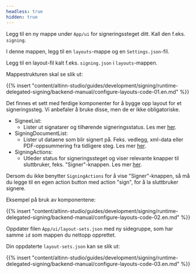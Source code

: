 ```yaml
---
headless: true
hidden: true
---
```


Legg til en ny mappe under `App/ui` for signeringssteget ditt. Kall den f.eks. `signing`.

I denne mappen, legg til en `layouts`-mappe og en `Settings.json`-fil.

Legg til en layout-fil kalt f.eks. `signing.json` i `layouts`-mappen.

Mappestrukturen skal se slik ut:

{{% insert "content/altinn-studio/guides/development/signing/runtime-delegated-signing/backend-manual/configure-layouts-code-01.en.md" %}}

Det finnes et sett med ferdige komponenter for å bygge opp layout for et signeringssteg. Vi anbefaler å bruke disse, men de er ikke obligatoriske.

- SigneeList:
  - Lister ut signatarer og tilhørende signeringsstatus. Les mer [her](https://docs.altinn.studio/altinn-studio/reference/ux/components/signeelist/).
- SigningDocumentList:
  - Lister ut dataene som blir signert på. Feks. vedlegg, xml-data eller PDF-oppsummering fra tidligere steg. Les mer [her](https://docs.altinn.studio/altinn-studio/reference/ux/components/signingdocumentlist/).
- SigningActions: 
  - Utleder status for signeringssteget og viser relevante knapper til sluttbruker, feks. "Signer"-knappen. Les mer [her](https://docs.altinn.studio/altinn-studio/reference/ux/components/signingactions/).

Dersom du ikke benytter `SigningActions` for å vise "Signer"-knappen, så må du legge til en egen action button med action "sign", for å la sluttbruker signere. 

Eksempel på bruk av komponentene:

{{% insert "content/altinn-studio/guides/development/signing/runtime-delegated-signing/backend-manual/configure-layouts-code-02.en.md" %}}

Oppdater filen `App/ui/layout-sets.json` med ny sidegruppe, som har samme `id` som mappen du nettopp opprettet.

Din oppdaterte `layout-sets.json` kan se slik ut:

{{% insert "content/altinn-studio/guides/development/signing/runtime-delegated-signing/backend-manual/configure-layouts-code-03.en.md" %}}